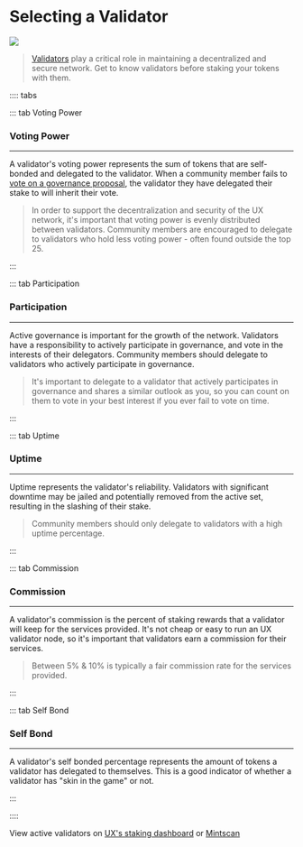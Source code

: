 # Selecting a Validator

![](/bg/selecting-a-validator.png)

> [Validators](/learn-the-basics/staking-basics/what-is-validator) play a critical role in maintaining a decentralized and secure network. Get to know validators before staking your tokens with them.

:::: tabs

::: tab Voting Power

### Voting Power

---

A validator's voting power represents the sum of tokens that are self-bonded and delegated to the validator. When a community member fails to [vote on a governance proposal](/users/governance/voting), the validator they have delegated their stake to will inherit their vote.

> In order to support the decentralization and security of the UX network, it's important that voting power is evenly distributed between validators. Community members are encouraged to delegate to validators who hold less voting power - often found outside the top 25.

:::

::: tab Participation

### Participation

---

Active governance is important for the growth of the network. Validators have a responsibility to actively participate in governance, and vote in the interests of their delegators. Community members should delegate to validators who actively participate in governance.

> It's important to delegate to a validator that actively participates in governance and shares a similar outlook as you, so you can count on them to vote in your best interest if you ever fail to vote on time.

:::

::: tab Uptime

### Uptime

---

Uptime represents the validator's reliability. Validators with significant downtime may be jailed and potentially removed from the active set, resulting in the slashing of their stake.

> Community members should only delegate to validators with a high uptime percentage.

:::

::: tab Commission

### Commission

---

A validator's commission is the percent of staking rewards that a validator will keep for the services provided. It's not cheap or easy to run an UX validator node, so it's important that validators earn a commission for their services.

> Between 5% & 10% is typically a fair commission rate for the services provided.

:::

::: tab Self Bond

### Self Bond

---

A validator's self bonded percentage represents the amount of tokens a validator has delegated to themselves. This is a good indicator of whether a validator has "skin in the game" or not.

:::

::::

View active validators on [UX's staking dashboard](https://app.umee.cc/#/stake) or [Mintscan](https://www.mintscan.io/umee/validators)
